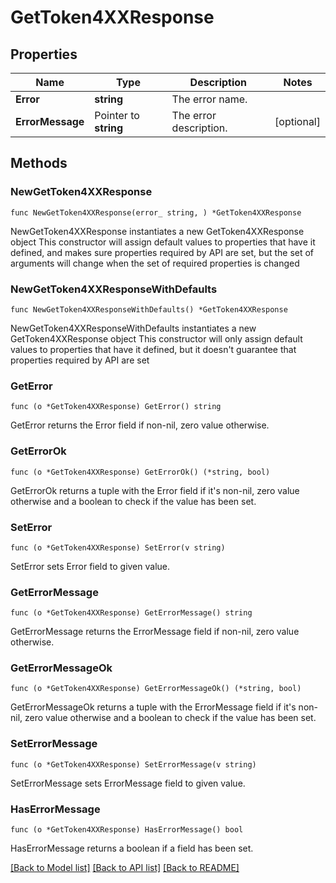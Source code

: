 # GetToken4XXResponse

## Properties

Name | Type | Description | Notes
------------ | ------------- | ------------- | -------------
**Error** | **string** | The error name. | 
**ErrorMessage** | Pointer to **string** | The error description. | [optional] 

## Methods

### NewGetToken4XXResponse

`func NewGetToken4XXResponse(error_ string, ) *GetToken4XXResponse`

NewGetToken4XXResponse instantiates a new GetToken4XXResponse object
This constructor will assign default values to properties that have it defined,
and makes sure properties required by API are set, but the set of arguments
will change when the set of required properties is changed

### NewGetToken4XXResponseWithDefaults

`func NewGetToken4XXResponseWithDefaults() *GetToken4XXResponse`

NewGetToken4XXResponseWithDefaults instantiates a new GetToken4XXResponse object
This constructor will only assign default values to properties that have it defined,
but it doesn't guarantee that properties required by API are set

### GetError

`func (o *GetToken4XXResponse) GetError() string`

GetError returns the Error field if non-nil, zero value otherwise.

### GetErrorOk

`func (o *GetToken4XXResponse) GetErrorOk() (*string, bool)`

GetErrorOk returns a tuple with the Error field if it's non-nil, zero value otherwise
and a boolean to check if the value has been set.

### SetError

`func (o *GetToken4XXResponse) SetError(v string)`

SetError sets Error field to given value.


### GetErrorMessage

`func (o *GetToken4XXResponse) GetErrorMessage() string`

GetErrorMessage returns the ErrorMessage field if non-nil, zero value otherwise.

### GetErrorMessageOk

`func (o *GetToken4XXResponse) GetErrorMessageOk() (*string, bool)`

GetErrorMessageOk returns a tuple with the ErrorMessage field if it's non-nil, zero value otherwise
and a boolean to check if the value has been set.

### SetErrorMessage

`func (o *GetToken4XXResponse) SetErrorMessage(v string)`

SetErrorMessage sets ErrorMessage field to given value.

### HasErrorMessage

`func (o *GetToken4XXResponse) HasErrorMessage() bool`

HasErrorMessage returns a boolean if a field has been set.


[[Back to Model list]](../README.md#documentation-for-models) [[Back to API list]](../README.md#documentation-for-api-endpoints) [[Back to README]](../README.md)


